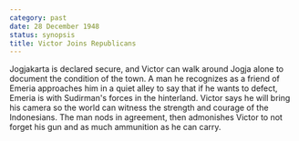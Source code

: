 ```yaml
---
category: past
date: 28 December 1948
status: synopsis
title: Victor Joins Republicans
---
```



Jogjakarta is declared  secure, and Victor
can walk around Jogja alone to document the condition of the town. A man
he recognizes as a friend of Emeria approaches him in a quiet alley to
say that if he wants to defect, Emeria is with Sudirman's forces in the
hinterland. Victor says he will bring his camera so the world can
witness the strength and courage of the Indonesians. The man nods in
agreement, then admonishes Victor to not forget his gun and as much
ammunition as he can carry.
